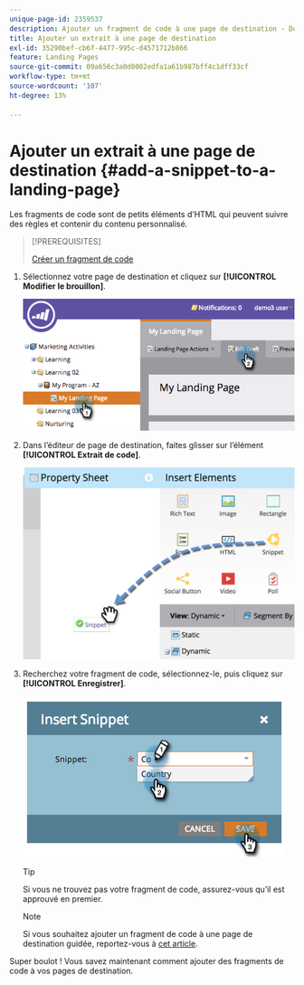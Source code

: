 ```yaml
---
unique-page-id: 2359537
description: Ajouter un fragment de code à une page de destination - Documents Marketo - Documentation du produit
title: Ajouter un extrait à une page de destination
exl-id: 35290bef-cb6f-4477-995c-d4571712b866
feature: Landing Pages
source-git-commit: 09a656c3a0d0002edfa1a61b987bff4c1dff33cf
workflow-type: tm+mt
source-wordcount: '107'
ht-degree: 13%

---
```


# Ajouter un extrait à une page de destination {#add-a-snippet-to-a-landing-page}

Les fragments de code sont de petits éléments d’HTML qui peuvent suivre des règles et contenir du contenu personnalisé.

>[!PREREQUISITES]
>
>[Créer un fragment de code](/help/marketo/product-docs/personalization/segmentation-and-snippets/snippets/create-a-snippet.md)

1. Sélectionnez votre page de destination et cliquez sur **[!UICONTROL Modifier le brouillon]**.

   ![](assets/image2014-9-16-15-3a4-3a28.png)

1. Dans l’éditeur de page de destination, faites glisser sur l’élément **[!UICONTROL Extrait de code]**.

   ![](assets/image2015-5-21-12-3a46-3a34.png)

1. Recherchez votre fragment de code, sélectionnez-le, puis cliquez sur **[!UICONTROL Enregistrer]**.

   ![](assets/image2014-9-16-15-3a4-3a14.png)

   >[!TIP]
   >
   >Si vous ne trouvez pas votre fragment de code, assurez-vous qu’il est approuvé en premier.

   >[!NOTE]
   >
   >Si vous souhaitez ajouter un fragment de code à une page de destination guidée, reportez-vous à [cet article](/help/marketo/product-docs/demand-generation/landing-pages/landing-page-templates/create-a-guided-landing-page-template.md).

Super boulot ! Vous savez maintenant comment ajouter des fragments de code à vos pages de destination.
